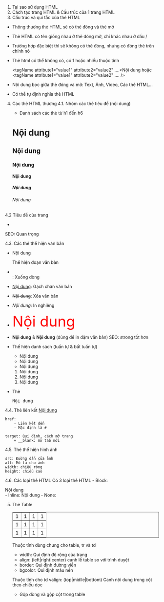 1. Tại sao sử dụng HTML
2. Cách tạo trang HTML & Cấu trúc của 1 trang HTML
3. Cấu trúc và qui tắc của thẻ HTML
- Thông thường thẻ HTML sẽ có thẻ đóng và thẻ mở
- Thẻ HTML có tên giống nhau ở thẻ đóng mở, chỉ khác nhau ở dấu /
- Trường hợp đặc biệt thì sẽ không có thẻ đóng, nhưng có đóng thẻ trên chính nó
- Thẻ html có thể không có, có 1 hoặc nhiều thuộc tính

	<tagName attribute1="value1" attribute2="value2" ....>Nội dung</tagName>
	hoặc
	<tagName attribute1="value1" attribute2="value2" .... />

- Nội dung bọc giữa thẻ đóng và mở: Text, Ảnh, Video, Các thẻ HTML...
- Có thể tự định nghĩa thẻ HTML

4. Các thẻ HTML thường
4.1. Nhóm các thẻ tiêu đề (nội dung)
	- Danh sách các thẻ từ h1 đến h6

	<h1>Nội dung</h1>
	<h2>Nội dung</h2>
	<h3>Nội dung</h3>
	<h4>Nội dung</h4>
	<h5>Nội dung</h5>
	<h6>Nội dung</h6>

4.2 Tiêu đề của trang
- <title>Nội dung tiêu đề</title>
SEO: Quan trọng

4.3. Các thẻ thể hiện văn bản
- <p>Nội dung</p>
	Thể hiện đoạn văn bản
- <br/>: Xuống dòng
- <u>Nội dung</u>: Gạch chân văn bản
- <del>Nội dung</del>: Xóa văn bản
- <i>Nội dung</i>: In nghiêng
- <font size="12" color="red">Nội dung</font>
- <b>Nội dung</b> & <strong>Nội dung</strong>
	(dùng để in đậm văn bản)
	SEO: strong tốt hơn

- Thể hiện danh sách (tuần tự & bất tuần tự)
	<ul>
		<li>Nội dung</li>
		<li>Nội dung</li>
		<li>Nội dung</li>
	</ul>

	<ol>
		<li>Nội dung</li>
		<li>Nội dung</li>
		<li>Nội dung</li>
	</ol>

- Thẻ <pre>Nội dung</pre>

4.4. Thẻ liên kết
	<a href="#" target="">Nội dung</a>

	href:
		- Liên kết đến
		- Mặc định là #

	target: Qui định, cách mở trang
		+ __blank: mở tab mới

4.5. Thẻ thể hiện hình ảnh
	<img src="" alt="" width="" height="" />

	src: Đường dẫn của ảnh
	alt: Mô tả cho ảnh
	width: chiều rộng
	height: chiều cao

4.6. Các loại thẻ HTML
Có 3 loại thẻ HTML
	- Block: <div>Nội dung</div>
	- Inline: <span>Nội dung</span>
	- None: <meta charset="utf-8" />

5. Thẻ Table
	<table align="" width="" border="" cellpadding="" cellspacing="">
		<tr align="" width="">
			<td align="" width="" valign="">1</td>
			<td>1</td>
			<td>1</td>
			<td>1</td>
		</tr>
		<tr>
			<td>1</td>
			<td>1</td>
			<td>1</td>
			<td>1</td>
		</tr>
		<tr>
			<td>1</td>
			<td>1</td>
			<td>1</td>
			<td>1</td>
		</tr>
	</table>

	Thuộc tính dùng chung cho table, tr và td
	+ width: Qui định độ rộng của trang
	+ align: (left|right|center) canh lề table so với trình duyệt
	+ border: Qui định đường viền
	+ bgcolor: Qui định màu nền

	Thuộc tính cho td
		valign: (top|midlle|bottom) Canh nội dung trong cột theo chiều dọc

	* Gộp dòng và gộp cột trong table
		